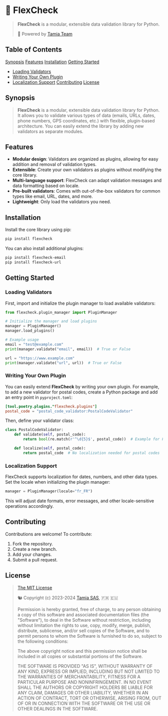 # 🚀 FlexCheck

>
> **FlexCheck** is a modular, extensible data validation library for Python. 
>    
> 🚀 Powered by [Tamia Team](https://tamia.team)
>

## <a name="table-of-content" />Table of Contents

[Synopsis](#synopsis)
[Features](#features)
[Installation](#installation)
[Getting Started](#getting-started)
   - [Loading Validators](#loading-validators)
   - [Writing Your Own Plugin](#writing-your-own-plugin)
   - [Localization Support](#localization-support)
[Contributing](#contributing)
[License](#license)

## <a name="synopsis" />Synopsis

> **FlexCheck** is a modular, extensible data validation library for Python. It allows you to validate various types of data (emails, URLs, dates, phone numbers, GPS coordinates, etc.) with flexible, plugin-based architecture. You can easily extend the library by adding new validators as separate modules.


## <a name="features"></a> Features

- **Modular design**: Validators are organized as plugins, allowing for easy addition and removal of validation types.
- **Extensible**: Create your own validators as plugins without modifying the core library.
- **Multi-language support**: FlexCheck can adapt validation messages and data formatting based on locale.
- **Pre-built validators**: Comes with out-of-the-box validators for common types like email, URL, dates, and more.
- **Lightweight**: Only load the validators you need.

## <a name="installation"></a> Installation

Install the core library using pip:

```bash
pip install flexcheck
```

You can also install additional plugins:

```bash
pip install flexcheck-email
pip install flexcheck-url
```

## <a name="getting-started"></a> Getting Started

### <a name="loading-validators"></a> Loading Validators

First, import and initialize the plugin manager to load available validators:

```python
from flexcheck.plugin_manager import PluginManager

# Initialize the manager and load plugins
manager = PluginManager()
manager.load_plugins()

# Example usage
email = "test@example.com"
print(manager.validate("email", email))  # True or False

url = "https://www.example.com"
print(manager.validate("url", url))  # True or False
```

### <a name="writing-your-own-plugin"></a> Writing Your Own Plugin

You can easily extend **FlexCheck** by writing your own plugin. For example, to add a new validator for postal codes, create a Python package and add an entry point in `pyproject.toml`:

```toml
[tool.poetry.plugins."flexcheck.plugins"]
postal_code = "postal_code_validator:PostalCodeValidator"
```

Then, define your validator class:

```python
class PostalCodeValidator:
    def validate(self, postal_code):
        return bool(re.match(r'^\d{5}$', postal_code))  # Example for French postal codes

    def localize(self, postal_code):
        return postal_code  # No localization needed for postal codes
```

### <a name="localization-support"></a> Localization Support

FlexCheck supports localization for dates, numbers, and other data types. Set the locale when initializing the plugin manager:

```python
manager = PluginManager(locale="fr_FR")
```

This will adjust date formats, error messages, and other locale-sensitive operations accordingly.

## <a name="contributing"></a> Contributing

Contributions are welcome! To contribute:

1. Fork the repository.
2. Create a new branch.
3. Add your changes.
4. Submit a pull request.

## <a name="license"></a> License

>
> [The MIT License](https://opensource.org/licenses/MIT)
>
> 🐿️ Copyright (c) 2023-2024 [Tamia SAS](https://tamia.team/), 🇫🇷 🇪🇺
>
> Permission is hereby granted, free of charge, to any person obtaining a copy
> of this software and associated documentation files (the "Software"), to deal
> in the Software without restriction, including without limitation the rights
> to use, copy, modify, merge, publish, distribute, sublicense, and/or sell
> copies of the Software, and to permit persons to whom the Software is
> furnished to do so, subject to the following conditions:
>
> The above copyright notice and this permission notice shall be included in all
> copies or substantial portions of the Software.
>
> THE SOFTWARE IS PROVIDED "AS IS", WITHOUT WARRANTY OF ANY KIND, EXPRESS OR
> IMPLIED, INCLUDING BUT NOT LIMITED TO THE WARRANTIES OF MERCHANTABILITY,
> FITNESS FOR A PARTICULAR PURPOSE AND NONINFRINGEMENT. IN NO EVENT SHALL THE
> AUTHORS OR COPYRIGHT HOLDERS BE LIABLE FOR ANY CLAIM, DAMAGES OR OTHER
> LIABILITY, WHETHER IN AN ACTION OF CONTRACT, TORT OR OTHERWISE, ARISING FROM,
> OUT OF OR IN CONNECTION WITH THE SOFTWARE OR THE USE OR OTHER DEALINGS IN THE
> SOFTWARE.
>
